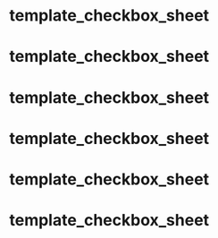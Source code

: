 # template_checkbox_sheet
# template_checkbox_sheet
# template_checkbox_sheet
# template_checkbox_sheet
# template_checkbox_sheet
# template_checkbox_sheet

